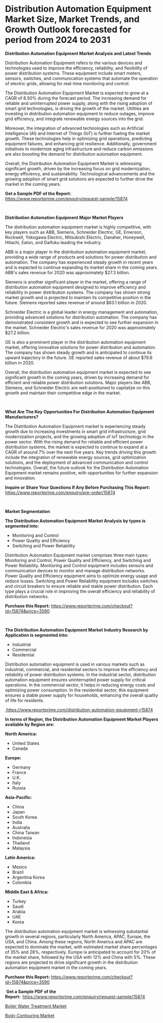 <p><h1>Distribution Automation Equipment Market Size, Market Trends, and Growth Outlook forecasted for period from 2024 to 2031</h1></p><p><strong>Distribution Automation Equipment Market Analysis and Latest Trends</strong></p>
<p><p>Distribution Automation Equipment refers to the various devices and technologies used to improve the efficiency, reliability, and flexibility of power distribution systems. These equipment include smart meters, sensors, switches, and communication systems that automate the operation of electric grids, allowing for real-time monitoring and control.</p><p>The Distribution Automation Equipment Market is expected to grow at a CAGR of 8.50% during the forecast period. The increasing demand for reliable and uninterrupted power supply, along with the rising adoption of smart grid technologies, is driving the growth of the market. Utilities are investing in distribution automation equipment to reduce outages, improve grid efficiency, and integrate renewable energy sources into the grid.</p><p>Moreover, the integration of advanced technologies such as Artificial Intelligence (AI) and Internet of Things (IoT) is further fueling the market growth. These technologies help in optimizing grid operations, predicting equipment failures, and enhancing grid resilience. Additionally, government initiatives to modernize aging infrastructure and reduce carbon emissions are also boosting the demand for distribution automation equipment.</p><p>Overall, the Distribution Automation Equipment Market is witnessing significant growth, driven by the increasing focus on grid modernization, energy efficiency, and sustainability. Technological advancements and the growing adoption of smart grid solutions are expected to further drive the market in the coming years.</p></p>
<p><strong>Get a Sample PDF of the Report:&nbsp;</strong> <a href="https://www.reportprime.com/enquiry/request-sample/15874">https://www.reportprime.com/enquiry/request-sample/15874</a></p>
<p>&nbsp;</p>
<p><strong>Distribution Automation Equipment Major Market Players</strong></p>
<p><p>The distribution automation equipment market is highly competitive, with key players such as ABB, Siemens, Schneider Electric, GE, Emerson, Rockwell, Yokogawa Electric, Mitsubishi Electric, Danaher, Honeywell, Hitachi, Eaton, and Daifuku leading the industry. </p><p>ABB is a major player in the distribution automation equipment market, providing a wide range of products and solutions for power distribution and automation. The company has experienced steady growth in recent years and is expected to continue expanding its market share in the coming years. ABB's sales revenue for 2020 was approximately $27.3 billion.</p><p>Siemens is another significant player in the market, offering a range of distribution automation equipment designed to improve efficiency and reliability in power distribution systems. The company has shown strong market growth and is projected to maintain its competitive position in the future. Siemens reported sales revenue of around $63.1 billion in 2020.</p><p>Schneider Electric is a global leader in energy management and automation, providing advanced solutions for distribution automation. The company has demonstrated consistent growth and is expected to see further expansion in the market. Schneider Electric's sales revenue for 2020 was approximately $27.2 billion.</p><p>GE is also a prominent player in the distribution automation equipment market, offering innovative solutions for power distribution and automation. The company has shown steady growth and is anticipated to continue its upward trajectory in the future. GE reported sales revenue of about $79.6 billion in 2020.</p><p>Overall, the distribution automation equipment market is expected to see significant growth in the coming years, driven by increasing demand for efficient and reliable power distribution solutions. Major players like ABB, Siemens, and Schneider Electric are well-positioned to capitalize on this growth and maintain their competitive edge in the market.</p></p>
<p>&nbsp;</p>
<p><strong>What Are The Key Opportunities For Distribution Automation Equipment Manufacturers?</strong></p>
<p><p>The Distribution Automation Equipment market is experiencing steady growth due to increasing investments in smart grid infrastructure, grid modernization projects, and the growing adoption of IoT technology in the power sector. With the rising demand for reliable and efficient power distribution systems, the market is expected to continue to expand at a CAGR of around 7% over the next five years. Key trends driving this growth include the integration of renewable energy sources, grid optimization solutions, and the deployment of advanced communication and control technologies. Overall, the future outlook for the Distribution Automation Equipment market remains positive, with opportunities for further expansion and innovation.</p></p>
<p><strong>Inquire or Share Your Questions If Any Before Purchasing This Report:</strong> <a href="https://www.reportprime.com/enquiry/pre-order/15874">https://www.reportprime.com/enquiry/pre-order/15874</a></p>
<p>&nbsp;</p>
<p><strong>Market Segmentation</strong></p>
<p><strong>The Distribution Automation Equipment Market Analysis by types is segmented into:</strong></p>
<p><ul><li>Monitoring and Control</li><li>Power Quality and Efficiency</li><li>Switching and Power Reliability</li></ul></p>
<p><p>Distribution Automation Equipment market comprises three main types: Monitoring and Control, Power Quality and Efficiency, and Switching and Power Reliability. Monitoring and Control equipment includes sensors and communication devices to monitor and manage distribution networks. Power Quality and Efficiency equipment aims to optimize energy usage and reduce losses. Switching and Power Reliability equipment includes switches and circuit breakers to ensure reliable and stable power distribution. Each type plays a crucial role in improving the overall efficiency and reliability of distribution networks.</p></p>
<p><strong>Purchase this Report:&nbsp;</strong><a href="https://www.reportprime.com/checkout?id=15874&price=3590">https://www.reportprime.com/checkout?id=15874&price=3590</a></p>
<p>&nbsp;</p>
<p><strong>The Distribution Automation Equipment Market Industry Research by Application is segmented into:</strong></p>
<p><ul><li>Industrial</li><li>Commercial</li><li>Residential</li></ul></p>
<p><p>Distribution automation equipment is used in various markets such as industrial, commercial, and residential sectors to improve the efficiency and reliability of power distribution systems. In the industrial sector, distribution automation equipment ensures uninterrupted power supply for critical operations. In the commercial sector, it helps in reducing energy costs and optimizing power consumption. In the residential sector, this equipment ensures a stable power supply for households, enhancing the overall quality of life for residents.</p></p>
<p><a href="https://www.reportprime.com/distribution-automation-equipment-r15874">&nbsp;https://www.reportprime.com/distribution-automation-equipment-r15874</a></p>
<p><strong>In terms of Region, the Distribution Automation Equipment Market Players available by Region are:</strong></p>
<p>
    <p> <strong> North America: </strong>
        <ul>
            <li>United States</li>
            <li>Canada</li>
        </ul>
        </p> 
    <p> <strong> Europe: </strong>
        <ul>
            <li>Germany</li>
            <li>France</li>
            <li>U.K.</li>
            <li>Italy</li>
            <li>Russia</li>
        </ul>
        </p> 
    <p> <strong> Asia-Pacific: </strong>
        <ul>
            <li>China</li>
            <li>Japan</li>
            <li>South Korea</li>
            <li>India</li>
            <li>Australia</li>
            <li>China Taiwan</li>
            <li>Indonesia</li>
            <li>Thailand</li>
            <li>Malaysia</li>
        </ul>
        </p> 
    <p> <strong> Latin America: </strong>
        <ul>
            <li>Mexico</li>
            <li>Brazil</li>
            <li>Argentina Korea</li>
            <li>Colombia</li>
        </ul>
        </p> 
    <p> <strong> Middle East & Africa: </strong>
        <ul>
            <li>Turkey</li>
            <li>Saudi</li>
            <li>Arabia</li>
            <li>UAE</li>
            <li>Korea</li>
        </ul>
    </p>
    </p>
<p><p>The distribution automation equipment market is witnessing substantial growth in several regions, particularly North America, APAC, Europe, the USA, and China. Among these regions, North America and APAC are expected to dominate the market, with estimated market share percentages of 35% and 28%, respectively. Europe is anticipated to account for 20% of the market share, followed by the USA with 12% and China with 5%. These regions are projected to drive significant growth in the distribution automation equipment market in the coming years.</p></p>
<p><strong>Purchase this Report: </strong><a href="https://www.reportprime.com/checkout?id=15874&price=3590">https://www.reportprime.com/checkout?id=15874&price=3590</a></p>
<p>&nbsp;<strong>Get a Sample PDF of the Report:&nbsp;&nbsp;</strong><a href="https://www.reportprime.com/enquiry/request-sample/15874">https://www.reportprime.com/enquiry/request-sample/15874</a></p>
<p><strong></strong></p>
<p><p><a href="https://github.com/mauripalmi/Market-Research-Report-List-5/blob/main/boiler-water-treatment-market.md">Boiler Water Treatment Market</a></p><p><a href="https://github.com/gulaimolin/Market-Research-Report-List-6/blob/main/body-contouring-market.md">Body Contouring Market</a></p></p>